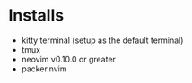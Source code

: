 # Installs

- kitty terminal (setup as the default terminal)
- tmux
- neovim v0.10.0 or greater
- packer.nvim
